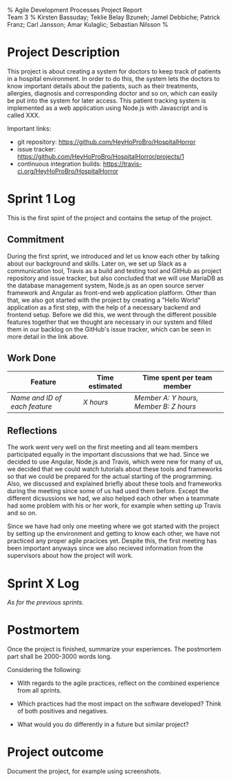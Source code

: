 % Agile Development Processes Project Report  
  Team 3
% Kirsten Bassuday; Teklie Belay Bzuneh; Jamel Debbiche; Patrick Franz; Carl Jansson; Amar Kulaglic; Sebastian Nilsson
%

<!---
This is the project report template.
Fill it out over the course of the project.
--->

# Project Description
<!---
Include the project description from the assignment,
your chosen target platform,
programming language,
and a name for the software.
--->
This project is about creating a system for doctors to keep track of patients in a hospital environment. In order to do this, the system lets the doctors to know important details about the patients, such as their treatments, allergies, diagnosis and corresponding doctor and so on, which can easily be put into the system for later access. This patient tracking system is implemented as a web application using Node.js with Javascript and is called XXX.

Important links:

- git repository: https://github.com/HeyHoProBro/HospitalHorror
- issue tracker: https://github.com/HeyHoProBro/HospitalHorror/projects/1
- continuous integration builds: https://travis-ci.org/HeyHoProBro/HospitalHorror

# Sprint 1 Log
<!---
Per sprint, fill out one sprint log section and its subsections.
--->
This is the first spint of the project and contains the setup of the project.

## Commitment
<!---
List the features/stories that the team committed to finish during the sprint.
--->
During the first sprint, we introduced and let us know each other by talking about our background and skills. Later on, we set up Slack as a communication tool, Travis as a build and testing tool and GitHub as project repository and issue tracker, but also concluded that we will use MariaDB as the database management system, Node.js as an open source server framework and Angular as front-end web application platform. Other than that, we also got started with the project by creating a "Hello World" application as a first step, with the help of a necessary backend and frontend setup. Before we did this, we went through the different possible features together that we thought are necessary in our system and filled them in our backlog on the GitHub's issue tracker, which can be seen in more detail in the link above.

## Work Done
<!---
Log what was accomplished, and how.
Please report on all activities; for example, in addition to coding, planning and design discussion.
--->

Feature | Time estimated | Time spent per team member
--------|----------------|--------
*Name and ID of each feature* | *X hours* | *Member A: Y hours, Member B: Z hours*

## Reflections
<!---
Reflect on how the work worked.
This data will form the basis for your final reflection.
As the postmortem will be a writeup, it's fine to use shorthand notes, bullet list, and similar.
Keep within 1000-1500 words. Discuss any deviations from the sprint commitment. Reflect on the agile practice practiced:
- Did your experience correspond to or contradict with what literature claims?
    - Analysis of why. Mostly interesting if something unexpected happens, but even
      if everything runs according to plan, reflecting on the underlying mechanisms
      can be interesting.
- How did the practices interact?
  Did they complement or counteract each other?
- How efficient were the practices, given the time they took to use?
---->
The work went very well on the first meeting and all team members participated equally in the important discussions that we had. Since we decided to use Angular, Node.js and Travis, which were new for many of us, we decided that we could watch tutorials about these tools and frameworks so that we could be prepared for the actual starting of the programming. Also, we discussed and explained briefly about these tools and frameworks during the meeting since some of us had used them before. Except the different dicsussions we had, we also  helped each other when a teammate had some problem with his or her work, for example when setting up Travis and so on. 

Since we have had only one meeting where we got started with the project by setting up the environment and getting to know each other, we have not practiced any proper agile pracices yet. Despite this, the first meeting has been important anyways since we also recieved information from the supervisors about how the project will work. 

# Sprint X Log
*As for the previous sprints.*


# Postmortem
Once the project is finished, summarize your experiences.
The postmortem part shall be 2000-3000 words long.

Considering the following:

- With regards to the agile practices, reflect on the combined experience from all sprints.

- Which practices had the most impact on the software developed?
  Think of both positives and negatives.

- What would you do differently in a future but similar project?


# Project outcome
Document the project, for example using screenshots.


